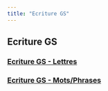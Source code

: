 ```yaml
---
title: "Ecriture GS"
---
```


## Ecriture GS


### [Ecriture GS - Lettres](ecriture_gs/ecriture_lettres.md)
### [Ecriture GS - Mots/Phrases](ecriture_gs/ecriture_mots-phrases.md)

